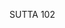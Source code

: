 SUTTA 102

[^935]: This sutta is a "middle length" counterpart of the longer Brahmajāla Sutta, included in the Dīgha Nikāya and published in translation with its commentaries in Bodhi, Discourse on the All-Embracing Net of Views. Detailed explanations for almost all the views mentioned in this sutta will be found in the Introduction and Part Two of that work.

[^936]: Aroga, "healthy," explained by MA as meaning permanent.

[^937]: In the Brahmajala Sutta sixteen varieties of this view are mentioned, the eight given here and two other tetrads: the self as finite, infinite, both, and neither; and the self as experiencing exclusively pleasure, exclusively pain, a mixture of both, and neither. In the present sutta these two tetrads are incorporated under speculations about the past in $ 14.

[^938]: Evidently, in the above list the views of the self as immaterial, percipient of unity, and percipient of the immeasurable are based on attainment of the base of infinite space. MT explains the consciousness-kasina as the base of infinite consciousness, stating that these theorists declare that base to be the self.

[^939]: The perception within the third immaterial meditation the base of nothingness - is the subtlest and most refined of all mundane perceptions. Although there is still a kind of perception in the fourth immaterial attainment, it is so subtle that it is considered no longer appropriate to designate it perception.

[^940]: MA paraphrases thus: "All those types of perceptions together with the views are conditioned, and because they are conditioned, they are gross. But there is Nibbāna, called the cessation of formations, that is, of the conditioned. Having known 'There is this,' that there is Nibbāna, seeing the escape from the conditioned, the Tathāgata has gone beyond the conditioned."

[^941]: The second tetrad of $ 3 is dropped here since the self is conceived as non-percipient. In the Brahmajala Sutta eight varieties of this view are mentioned, these four plus the finite-infinite tetrad.

[^942]: MA points out that this statement is made with reference to those planes of existence where all five aggregates exist. In the immaterial planes consciousness occurs without the aggregate of material form, and in the nonpercipient plane there is material form without consciousness. But consciousness never occurs without the three other mental aggregates.

[^943]: The Brahmajala Sutta mentions eight varieties of this view, these four plus the finite-infinite tetrad.

[^944]: Sammoha, here obviously having a different meaning
than the usual "confusion" or "delusion."

[^945]: MA explains the compound ditthasutamutaviññātabba as meaning "what is to be cognized as the seen, heard, and sensed" and takes it to refer to sense-door cognitions. However, it can also comprise all grosser mind-door cognitions as well. To enter the fourth immaterial attainment, all the ordinary "mental formations" involved in other cognitive processes must be overcome, for their persistence is an obstacle to entering this attainment. Hence it is called "not percipient" (n'eva saññ̄).

[^946]: Sasankhārā̄asesasamāpatti. Within the fourth immaterial attainment a residue of extremely subtle mental formations remains. Hence it is called "not non-percipient" (nāsaññ̄̄).

[^947]: The Brahmajāla explains seven types of annihilationism, here all collected together as one.

[^948]: The "fear and disgust with personality" is an aspect of vibhavatanha, the craving for non-existence. The annihilationist view to which it gives rise still involves an identification of personality with self - a self that is annihilated at death - and thus, despite his denial, it binds the theorist to the round of existence.

[^949]: So far only four of the original five classes of speculations about the future have been analysed, yet the Buddha speaks as if they were all explicated. MA tries to resolve the problem by explaining that assertions of "Nibbāna here and now" were comprised by the terms "percipient of unity" and "percipient of diversity" in $ 3. This explanation, however, is not convincing. $\overline{\mathrm{N}} \mathrm{m}$, in Ms, had added the heading "Nibbāna Here and Now" over $ 17, and $\S \S 17-21$ do seem to correspond with the last four of the five doctrines of Nibbāna here and now in the Brahmajāla. However, this interpretation seems contradicted by $ 13 and by the phrase used in $\S 17, \S 19$ and $ 21, "with the relinquishing of views about the past and the future," which would exclude the doctrines of Nibbāna here and now. The problem seems insoluble, and raises the question whether a passage on Nibbāna here and now was not lost in the course of the sutta's oral transmission. In the Brahmajāla the five doctrines are the asser-
tion of sensual pleasures and the four jhānas to be the self's attainment of supreme Nibbāna here and now.

[^950]: This view includes all four of the eternalists who speculate about the past mentioned in the Brahmajala.

[^951]: Since this is a view referring to the past, it may be taken to imply that the self and the world arose spontaneously out of nothing at some point in the past. Thus it would comprise the two doctrines of fortuitous origination of the Brahmajala, as MA maintains.

[^952]: This includes the four types of partial eternalism.

[^953]: This may include the four types of endless equivocation or "eel-wriggling" of the Brahmajala.

[^954]: Views $5-8$ correspond exactly to the four extensionists of the Brahmajala.

[^955]: The eight views ( $9-16$ ) are, in the Brahmajala, included among the doctrines of percipient immortality comprised under speculations about the future.

[^956]: That is, they must accept their doctrine on some ground other than knowledge, one involving belief or reasoning. At MN 95.14, it is said that these five grounds of conviction yield conclusions that can turn out to be either true or false.

[^957]: MA: That is not really knowledge but wrong understanding; thus it is declared to be clinging to views.

[^958]: MA says that at this point all sixty-two of the views set forth in the Brahmajala Sutta have been incorporated, yet this sutta has an even wider range since it includes an exposition of personality view (most notably implied by §24).

[^959]: This section title, and the following Roman numeral "V", were inserted by $\overline{\mathrm{N}} \mathrm{m}$ on the supposition that this passage presents the doctrines of Nibbāna here and now, mentioned but not explicated earlier. However, as pointed out in n.949, while the text of this passage lends some support to that supposition, there are also cogent reasons against it. Unfortunately, Ms contains no note by $\overline{\mathrm{N}} \mathrm{m}$ dealing with the problem of sequence in this sutta.

[^960]: MA: This section is intended to show how all sixty-two speculative views arise predominated over by personality view.

[^961]: Pavivekam pitiin. This refers to the first two jhānas, which include pitti.

[^962]: MA explains that this is the grief caused by the loss of the jhāna. The grief does not arise immediately upon the cessation of the jhāna, but only after reflection upon its disappearance.

[^963]: Nirämisam sukham. This is the pleasure of the third jhāna.

[^964]: The fourth jhāna.

[^965]: Santo'ham asmi, nibbuto'ham asmi, anupādāno'ham asmi. In the Pali the expression aham asmi, "I am," reveals that he is still involved with clinging, as the Buddha will point out.

[^966]: MA takes this to be an allusion to personality view. Thus he is still clinging to a view.

[^967]: MA states that elsewhere the expression "liberation through not clinging" (anupädā vimokkha) signifies Nibbāna, but here it means the attainment of the fruit of arahantship.

[^968]: The Brahmajāla Sutta too points to the understanding of the origination, etc., of the six bases of contact as the way to transcend all views.

